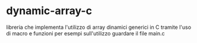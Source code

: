 # dynamic-array-c

libreria che implementa l'utilizzo di array dinamici generici in C tramite l'uso di macro e funzioni
per esempi sull'utilizzo guardare il file main.c
